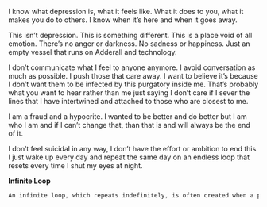 

I know what depression is, what it feels like. What it does to you, what it makes you do to others. I know when it’s here and when it goes away. 

This isn’t depression. This is something different. This is a place void of all emotion. There’s no anger or darkness. No sadness or happiness. Just an empty vessel that runs on Adderall and technology. 

I don’t communicate what I feel to anyone anymore. I avoid conversation as much as possible. I push those that care away. I want to believe it’s because I don’t want them to be infected by this purgatory inside me.  That’s probably what you want to hear rather than me just saying I don’t care if I sever the lines that I have intertwined and attached to those who are closest to me.  

I am a fraud and a hypocrite. I wanted to be better and do better but I am who I am and if I can’t change that, than that is and will always be the end of it. 

I don’t feel suicidal in any way, I don’t have the effort or ambition to end this. I just wake up every day and repeat the same day on an endless loop that resets every time I shut my eyes at night.

**Infinite Loop** 

```java
An infinite loop, which repeats indefinitely, is often created when a programmer writes a loop in which the expression tested never becomes false.
```

